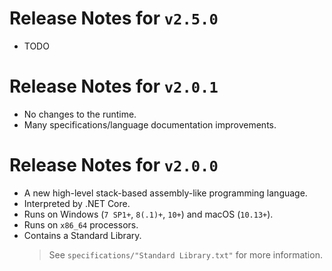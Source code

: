 # Release Notes for `v2.5.0`
- TODO

# Release Notes for `v2.0.1`
- No changes to the runtime.
- Many specifications/language documentation improvements.

# Release Notes for `v2.0.0`
- A new high-level stack-based assembly-like programming language.
- Interpreted by .NET Core.
- Runs on Windows (`7 SP1+`, `8(.1)+`, `10+`) and macOS (`10.13+`).
- Runs on `x86_64` processors.
- Contains a Standard Library.
  > See `specifications/"Standard Library.txt"` for more information.
